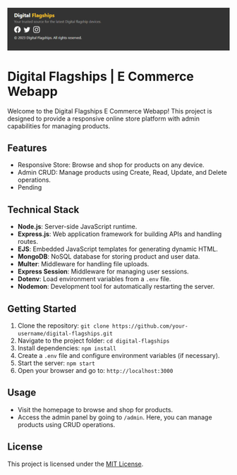 ![Project Header](https://raw.githubusercontent.com/lakshithaonline/Digital-Flagships-E-Commerce/main/views/Images/Screenshot%202023-08-24%20160154.png)

# Digital Flagships | E Commerce Webapp

Welcome to the Digital Flagships E Commerce Webapp! This project is designed to provide a responsive online store platform with admin capabilities for managing products.

## Features

- Responsive Store: Browse and shop for products on any device.
- Admin CRUD: Manage products using Create, Read, Update, and Delete operations.
- Pending
  
## Technical Stack

- **Node.js**: Server-side JavaScript runtime.
- **Express.js**: Web application framework for building APIs and handling routes.
- **EJS**: Embedded JavaScript templates for generating dynamic HTML.
- **MongoDB**: NoSQL database for storing product and user data.
- **Multer**: Middleware for handling file uploads.
- **Express Session**: Middleware for managing user sessions.
- **Dotenv**: Load environment variables from a `.env` file.
- **Nodemon**: Development tool for automatically restarting the server.

## Getting Started

1. Clone the repository: `git clone https://github.com/your-username/digital-flagships.git`
2. Navigate to the project folder: `cd digital-flagships`
3. Install dependencies: `npm install`
4. Create a `.env` file and configure environment variables (if necessary).
5. Start the server: `npm start`
6. Open your browser and go to: `http://localhost:3000`

## Usage

- Visit the homepage to browse and shop for products.
- Access the admin panel by going to `/admin`. Here, you can manage products using CRUD operations.

## License

This project is licensed under the [MIT License](LICENSE).

